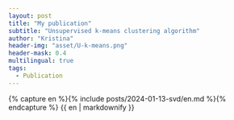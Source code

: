 ```yaml
---
layout: post
title: "My publication"
subtitle: "Unsupervised k-means clustering algorithm"
author: "Kristina"
header-img: "asset/U-k-means.png"
header-mask: 0.4
multilingual: true
tags:
  - Publication
---
```


<!-- English Version -->
<div class="en post-container">
    {% capture en %}{% include posts/2024-01-13-svd/en.md %}{% endcapture %}
    {{ en | markdownify }}
</div>

